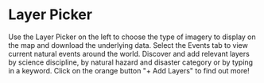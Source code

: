 <h1>Layer Picker</h1>
<p>Use the Layer Picker on the left to choose the type of imagery to display on the map and download the underlying data. Select the Events tab to view current natural events around the world. Discover and add relevant layers by science discipline, by natural hazard and disaster category or by typing in a keyword. Click on the orange button "+ Add Layers" to find out more!</p>
